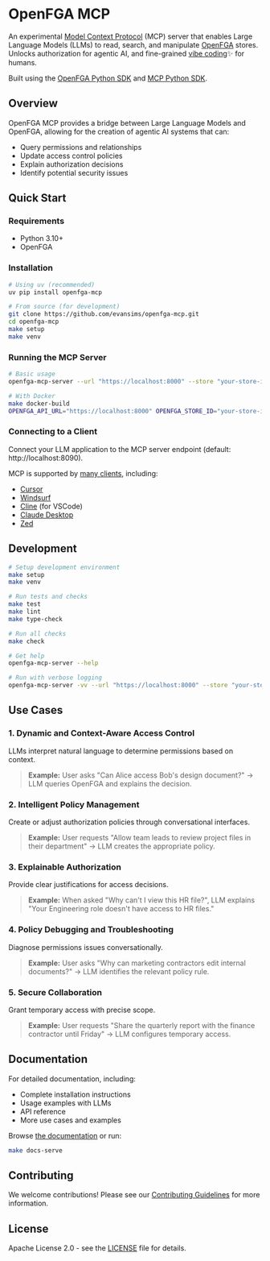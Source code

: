 # OpenFGA MCP

An experimental [Model Context Protocol](https://modelcontextprotocol.io/) (MCP) server that enables Large Language Models (LLMs) to read, search, and manipulate [OpenFGA](https://openfga.dev) stores. Unlocks authorization for agentic AI, and fine-grained [vibe coding](https://en.wikipedia.org/wiki/Vibe_coding)✨ for humans.

Built using the [OpenFGA Python SDK](https://github.com/openfga/python-sdk) and [MCP Python SDK](https://github.com/modelcontextprotocol/python-sdk).

## Overview

OpenFGA MCP provides a bridge between Large Language Models and OpenFGA, allowing for the creation of agentic AI systems that can:

- Query permissions and relationships
- Update access control policies
- Explain authorization decisions
- Identify potential security issues

## Quick Start

### Requirements

- Python 3.10+
- OpenFGA

### Installation

```bash
# Using uv (recommended)
uv pip install openfga-mcp

# From source (for development)
git clone https://github.com/evansims/openfga-mcp.git
cd openfga-mcp
make setup
make venv
```

### Running the MCP Server

```bash
# Basic usage
openfga-mcp-server --url "https://localhost:8000" --store "your-store-id"

# With Docker
make docker-build
OPENFGA_API_URL="https://localhost:8000" OPENFGA_STORE_ID="your-store-id" make docker-run
```

### Connecting to a Client

Connect your LLM application to the MCP server endpoint (default: http://localhost:8090).

MCP is supported by [many clients](https://modelcontextprotocol.io/clients), including:

- [Cursor](https://www.cursor.com/cursor)
- [Windsurf](https://windsurf.dev/)
- [Cline](https://cline.bot/) (for VSCode)
- [Claude Desktop](https://docs.anthropic.com/en/docs/claude-desktop/mcp)
- [Zed](https://zed.dev/)

## Development

```bash
# Setup development environment
make setup
make venv

# Run tests and checks
make test
make lint
make type-check

# Run all checks
make check
```

```bash
# Get help
openfga-mcp-server --help

# Run with verbose logging
openfga-mcp-server -vv --url "https://localhost:8000" --store "your-store-id"
```

## Use Cases

### 1. Dynamic and Context-Aware Access Control

LLMs interpret natural language to determine permissions based on context.

> **Example:** User asks "Can Alice access Bob's design document?" → LLM queries OpenFGA and explains the decision.

### 2. Intelligent Policy Management

Create or adjust authorization policies through conversational interfaces.

> **Example:** User requests "Allow team leads to review project files in their department" → LLM creates the appropriate policy.

### 3. Explainable Authorization

Provide clear justifications for access decisions.

> **Example:** When asked "Why can't I view this HR file?", LLM explains "Your Engineering role doesn't have access to HR files."

### 4. Policy Debugging and Troubleshooting

Diagnose permissions issues conversationally.

> **Example:** User asks "Why can marketing contractors edit internal documents?" → LLM identifies the relevant policy rule.

### 5. Secure Collaboration

Grant temporary access with precise scope.

> **Example:** User requests "Share the quarterly report with the finance contractor until Friday" → LLM configures temporary access.

## Documentation

For detailed documentation, including:

- Complete installation instructions
- Usage examples with LLMs
- API reference
- More use cases and examples

Browse [the documentation](./docs) or run:

```bash
make docs-serve
```

## Contributing

We welcome contributions! Please see our [Contributing Guidelines](CONTRIBUTING.md) for more information.

## License

Apache License 2.0 - see the [LICENSE](LICENSE) file for details.
